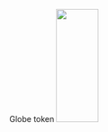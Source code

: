 Globe token
<img src="https://github.com/Treyyyy0338/Globe-Token-Source-Files/blob/main/Images/globelogo.png" width="75" height="200" />
